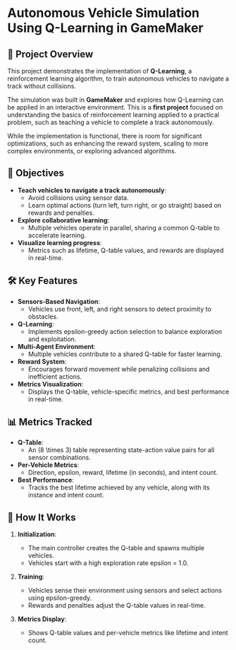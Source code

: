 # Autonomous Vehicle Simulation Using Q-Learning in GameMaker

## 🚗 Project Overview
This project demonstrates the implementation of **Q-Learning**, a reinforcement learning algorithm, to train autonomous vehicles to navigate a track without collisions. 

The simulation was built in **GameMaker** and explores how Q-Learning can be applied in an interactive environment. This is a **first project** focused on understanding the basics of reinforcement learning applied to a practical problem, such as teaching a vehicle to complete a track autonomously.

While the implementation is functional, there is room for significant optimizations, such as enhancing the reward system, scaling to more complex environments, or exploring advanced algorithms.

## 🎯 Objectives
- **Teach vehicles to navigate a track autonomously**:
  - Avoid collisions using sensor data.
  - Learn optimal actions (turn left, turn right, or go straight) based on rewards and penalties.
- **Explore collaborative learning**:
  - Multiple vehicles operate in parallel, sharing a common Q-table to accelerate learning.
- **Visualize learning progress**:
  - Metrics such as lifetime, Q-table values, and rewards are displayed in real-time.
 
## 🛠️ Key Features
- **Sensors-Based Navigation**:
  - Vehicles use front, left, and right sensors to detect proximity to obstacles.
- **Q-Learning**:
  - Implements epsilon-greedy action selection to balance exploration and exploitation.
- **Multi-Agent Environment**:
  - Multiple vehicles contribute to a shared Q-table for faster learning.
- **Reward System**:
  - Encourages forward movement while penalizing collisions and inefficient actions.
- **Metrics Visualization**:
  - Displays the Q-table, vehicle-specific metrics, and best performance in real-time.

 ## 📊 Metrics Tracked
- **Q-Table**:
  - An \(8 \times 3\) table representing state-action value pairs for all sensor combinations.
- **Per-Vehicle Metrics**:
  - Direction, epsilon, reward, lifetime (in seconds), and intent count.
- **Best Performance**:
  - Tracks the best lifetime achieved by any vehicle, along with its instance and intent count.

## 🧪 How It Works
1. **Initialization**:
   - The main controller creates the Q-table and spawns multiple vehicles.
   - Vehicles start with a high exploration rate epsilon = 1.0.

2. **Training**:
   - Vehicles sense their environment using sensors and select actions using epsilon-greedy.
   - Rewards and penalties adjust the Q-table values in real-time.

3. **Metrics Display**:
   - Shows Q-table values and per-vehicle metrics like lifetime and intent count.




